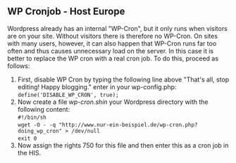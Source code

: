 ## WP Cronjob - Host Europe
Wordpress already has an internal "WP-Cron", but it only runs when visitors are on your site. Without visitors there is therefore no WP-Cron. On sites with many users, however, it can also happen that WP-Cron runs far too often and thus causes unnecessary load on the server. In this case it is better to replace the WP cron with a real cron job. To do this, proceed as follows:
1. First, disable WP Cron by typing the following line above "That's all, stop editing! Happy blogging." enter in your wp-config.php: `define('DISABLE_WP_CRON', true);`
2. Now create a file *wp-cron.shin* your Wordpress directory with the following content:\
`#!/bin/sh`\
`wget -O - -q "http://www.nur-ein-beispiel.de/wp-cron.php?doing_wp_cron" > /dev/null`\
`exit 0`
3. Now assign the rights 750 for this file and then enter this as a cron job in the HIS.
